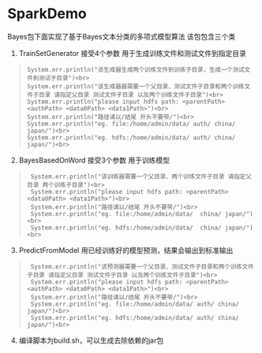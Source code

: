 # SparkDemo
Bayes包下面实现了基于Bayes文本分类的多项式模型算法
该包包含三个类
1. TrainSetGenerator 接受4个参数 用于生成训练文件和测试文件到指定目录
>     System.err.println("该生成器生成两个训练文件到训练子目录，生成一个测试文件到测试子目录")<br>
>     System.err.println("该生成器器需要一个父目录、测试文件子目录和两个训练文件子目录 请指定父目录 测试文件子目录 以及两个训练文件子目录")<br>
>     System.err.println("please input hdfs path: <parentPath> <authPath> <data0Path> <data1Path>")<br>
>     System.err.println("路径请以/结尾 开头不要带/")<br>
>     System.err.println("eg. file:/home/admin/data/ auth/ china/ japan/")<br>
>     System.err.println("eg. hdfs:/home/admin/data/ auth/ china/ japan/")<br>

2. BayesBasedOnWord 接受3个参数 用于训练模型
>      System.err.println("该训练器需要一个父目录、两个训练文件子目录 请指定父目录 两个训练子目录")<br>
>      System.err.println("please input hdfs path: <parentPath>  <data0Path> <data1Path>")<br>
>      System.err.println("路径请以/结尾 开头不要带/")<br>
>      System.err.println("eg. file:/home/admin/data/  china/ japan/")<br>
>      System.err.println("eg. hdfs:/home/admin/data/  china/ japan/")<br>

3. PredictFromModel 用已经训练好的模型预测，结果会输出到标准输出
>      System.err.println("该预测器需要一个父目录、测试文件子目录和两个训练文件子目录 请指定父目录 测试文件子目录 以及两个训练文件子目录")<br>
>      System.err.println("please input hdfs path: <parentPath> <authPath> <data0Path> <data1Path>")<br>
>      System.err.println("路径请以/结尾 开头不要带/")<br>
>      System.err.println("eg. file:/home/admin/data/ auth/ china/ japan/")<br>
>      System.err.println("eg. hdfs:/home/admin/data/ auth/ china/ japan/")<br>

4. 编译脚本为build.sh，可以生成去除依赖的jar包

